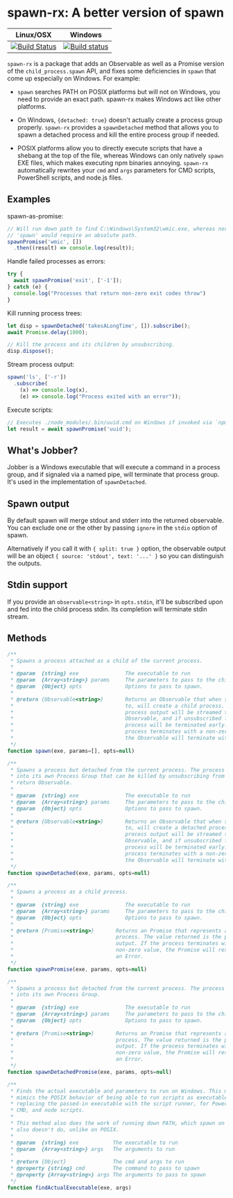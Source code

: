 # spawn-rx: A better version of spawn

| Linux/OSX | Windows |
| --- | --- |
| [![Build Status](https://travis-ci.org/tools-rx/spawn-rx.svg?branch=master)](https://travis-ci.org/tools-rx/spawn-rx) | [![Build status](https://ci.appveyor.com/api/projects/status/xm9xpgma4jwy3xns?svg=true)](https://ci.appveyor.com/project/dfbaskin/spawn-rx) |

`spawn-rx` is a package that adds an Observable as well as a Promise version of 
the `child_process.spawn` API, and fixes some deficiencies in `spawn` that come 
up especially on Windows. For example:

* `spawn` searches PATH on POSIX platforms but will not on Windows, you need to
  provide an exact path. spawn-rx makes Windows act like other platforms.
  
* On Windows, `{detached: true}` doesn't actually create a process group properly.
  `spawn-rx` provides a `spawnDetached` method that allows you to spawn a detached
  process and kill the entire process group if needed.
  
* POSIX platforms allow you to directly execute scripts that have a shebang at 
  the top of the file, whereas Windows can only natively `spawn` EXE files, which
  makes executing npm binaries annoying. `spawn-rx` automatically rewrites your
  `cmd` and `args` parameters for CMD scripts, PowerShell scripts, and node.js
  files.

## Examples

spawn-as-promise:

```js
// Will run down path to find C:\Windows\System32\wmic.exe, whereas normal 
// 'spawn' would require an absolute path.
spawnPromise('wmic', [])
  .then((result) => console.log(result));
```

Handle failed processes as errors:

```js
try {
  await spawnPromise('exit', ['-1']);
} catch (e) {
  console.log("Processes that return non-zero exit codes throw")
}
```

Kill running process trees:

```js
let disp = spawnDetached('takesALongTime', []).subscribe();
await Promise.delay(1000);

// Kill the process and its children by unsubscribing.
disp.dispose();
```

Stream process output:

```js
spawn('ls', ['-r'])
  .subscribe(
    (x) => console.log(x), 
    (e) => console.log("Process exited with an error"));
```

Execute scripts:

```js
// Executes ./node_modules/.bin/uuid.cmd on Windows if invoked via `npm run`
let result = await spawnPromise('uuid');
```


## What's Jobber?

Jobber is a Windows executable that will execute a command in a process group,
and if signaled via a named pipe, will terminate that process group. It's used
in the implementation of `spawnDetached`.

## Spawn output

By default spawn will merge stdout and stderr into the returned observable.
You can exclude one or the other by passing `ignore` in the `stdio` option of spawn.

Alternatively if you call it with `{ split: true }` option, the observable output
 will be an object `{ source: 'stdout', text: '...' }` so you can distinguish
 the outputs.

## Stdin support

If you provide an `observable<string>` in `opts.stdin`, it'll be subscribed upon
 and fed into the child process stdin. Its completion will terminate stdin stream.

## Methods

```js
/**
 * Spawns a process attached as a child of the current process. 
 * 
 * @param  {string} exe               The executable to run
 * @param  {Array<string>} params     The parameters to pass to the child
 * @param  {Object} opts              Options to pass to spawn.
 *
 * @return {Observable<string>}       Returns an Observable that when subscribed
 *                                    to, will create a child process. The
 *                                    process output will be streamed to this
 *                                    Observable, and if unsubscribed from, the
 *                                    process will be terminated early. If the
 *                                    process terminates with a non-zero value,
 *                                    the Observable will terminate with onError.
 */
function spawn(exe, params=[], opts=null)
```

```js
/**
 * Spawns a process but detached from the current process. The process is put 
 * into its own Process Group that can be killed by unsubscribing from the 
 * return Observable.
 * 
 * @param  {string} exe               The executable to run
 * @param  {Array<string>} params     The parameters to pass to the child
 * @param  {Object} opts              Options to pass to spawn.
 *
 * @return {Observable<string>}       Returns an Observable that when subscribed
 *                                    to, will create a detached process. The
 *                                    process output will be streamed to this
 *                                    Observable, and if unsubscribed from, the
 *                                    process will be terminated early. If the
 *                                    process terminates with a non-zero value,
 *                                    the Observable will terminate with onError.
 */
function spawnDetached(exe, params, opts=null)
```

```js
/**
 * Spawns a process as a child process.
 * 
 * @param  {string} exe               The executable to run
 * @param  {Array<string>} params     The parameters to pass to the child
 * @param  {Object} opts              Options to pass to spawn.
 *
 * @return {Promise<string>}       Returns an Promise that represents a child
 *                                 process. The value returned is the process 
 *                                 output. If the process terminates with a 
 *                                 non-zero value, the Promise will resolve with 
 *                                 an Error.
 */
function spawnPromise(exe, params, opts=null)
```

```js
/**
 * Spawns a process but detached from the current process. The process is put 
 * into its own Process Group.
 * 
 * @param  {string} exe               The executable to run
 * @param  {Array<string>} params     The parameters to pass to the child
 * @param  {Object} opts              Options to pass to spawn.
 *
 * @return {Promise<string>}       Returns an Promise that represents a detached 
 *                                 process. The value returned is the process 
 *                                 output. If the process terminates with a 
 *                                 non-zero value, the Promise will resolve with 
 *                                 an Error.
 */
function spawnDetachedPromise(exe, params, opts=null)
```

```js
/**
 * Finds the actual executable and parameters to run on Windows. This method 
 * mimics the POSIX behavior of being able to run scripts as executables by 
 * replacing the passed-in executable with the script runner, for PowerShell, 
 * CMD, and node scripts.
 *
 * This method also does the work of running down PATH, which spawn on Windows
 * also doesn't do, unlike on POSIX.
 * 
 * @param  {string} exe           The executable to run
 * @param  {Array<string>} args   The arguments to run
 *
 * @return {Object}               The cmd and args to run
 * @property {string} cmd         The command to pass to spawn
 * @property {Array<string>} args The arguments to pass to spawn
 */
function findActualExecutable(exe, args)
```
